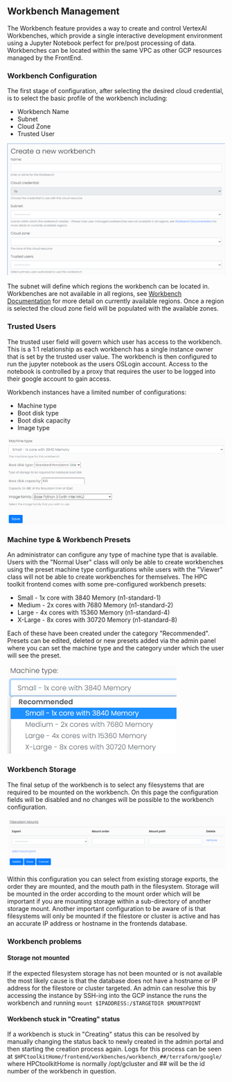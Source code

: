 ## Workbench Management

The Workbench feature provides a way to create and control VertexAI
Workbenches, which provide a single interactive development
environment using a Jupyter Notebook perfect for pre/post processing
of data. Workbenches can be located within the same VPC as other GCP
resources managed by the FrontEnd.

### Workbench Configuration

The first stage of configuration, after selecting the desired cloud
credential, is to select the basic profile of the workbench 
including:

- Workbench Name
- Subnet
- Cloud Zone
- Trusted User

![Workbench create process part 1](images/Workbench-Create-1.png)

The subnet will define which regions the workbench can be located in.
Workbenches are not available in all regions, see
[Workbench Documentation](https://cloud.google.com/vertex-ai/docs/general/locations#vertex-ai-workbench-locations)
for more detail on currently available regions. Once a region is
selected the cloud zone field will be populated with the available
zones.

### Trusted Users

The trusted user field will govern which user has access to the
workbench. This is a 1:1 relationship as each workbench has a single
instance owner that is set by the trusted user value. The workbench
is then configured to run the jupyter notebook as the users OSLogin
account. Access to the notebook is controlled by a proxy that
requires the user to be logged into their google account to gain
access.

Workbench instances have a limited number of configurations:
- Machine type
- Boot disk type
- Boot disk capacity
- Image type

![Workbench create process part 2](images/Workbench-Create-2.png)

### Machine type & Workbench Presets

An administrator can configure any type of machine type that is
available. Users with the "Normal User" class will only be able to
create workbenches using the preset machine type configurations while
users with the "Viewer" class will not be able to create workbenches
for themselves. The HPC toolkit frontend comes with some
pre-configured workbench presets:
- Small - 1x core with 3840 Memory (n1-standard-1)
- Medium - 2x cores with 7680 Memory (n1-standard-2)
- Large - 4x cores with 15360 Memory (n1-standard-4)
- X-Large - 8x cores with 30720 Memory (n1-standard-8)

Each of these have been created under the category "Recommended".
Presets can be edited, deleted or new presets added via the admin
panel where you can set the machine type and the category under which
the user will see the preset.

![Workbench create process - Presets](images/Workbench-Create-Presets.png)

### Workbench Storage

The final setup of the workbench is to select any filesystems that
are required to be mounted on the workbench. On this page the
configuration fields will be disabled and no changes will be possible
to the workbench configuration.

![Workbench create process - Storage](images/Workbench-Create-Storage.png)

Within this configuration you can select from existing storage
exports, the order they are mounted, and the mouth path in the
filesystem. Storage will be mounted in the order according to the
mount order which will be important if you are mounting storage
within a sub-directory of another storage mount. Another important
configuration to be aware of is that filesystems will only be
mounted if the filestore or cluster is active and has an accurate
IP address or hostname in the frontends database.

### Workbench problems

#### Storage not mounted
If the expected filesystem storage has not been mounted or is not
available the most likely cause is that the database does not have a
hostname or IP address for the filestore or cluster targeted. An
admin can resolve this by accessing the instance by SSH-ing into the
GCP instance the runs the workbench and running
`mount $IPADDRESS:/$TARGETDIR $MOUNTPOINT`

#### Workbench stuck in "Creating" status
If a workbench is stuck in "Creating" status this can be resolved by
manually changing the status back to newly created in the admin
portal and then starting the creation process again. Logs for this
process can be seen at
`$HPCtoolkitHome/frontend/workbenches/workbench_##/terraform/google/`
where HPCtoolkitHome is normally /opt/gcluster and ## will be the id
number of the workbench in question.
